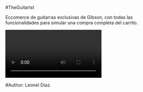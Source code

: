 #TheGuitarist

Eccomerce de guitarras exclusivas de Gibson, con todas las funcionalidades para simular una compra completa del carrito.

![Alt Text](./public/entregaFinal.mp4)


#Author: Leonel Diaz.